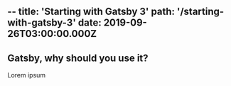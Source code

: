 --
title: 'Starting with Gatsby 3'
path: '/starting-with-gatsby-3'
date: 2019-09-26T03:00:00.000Z
--

## Gatsby, why should you use it?

Lorem ipsum
